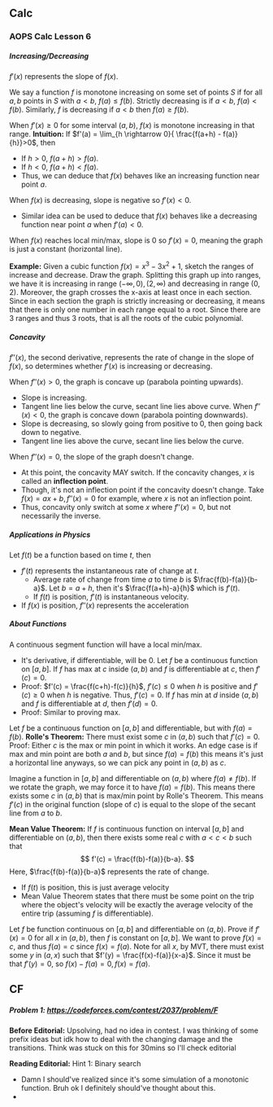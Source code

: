 
## Calc

### AOPS Calc Lesson 6

##### Increasing/Decreasing
$f'(x)$ represents the slope of $f(x)$.

We say a function $f$ is monotone increasing on some set of points $S$ if for all $a,b$ points in $S$ with $a<b$, $f(a) \le f(b)$. Strictly decreasing is if $a<b$, $f(a)<f(b)$.
Similarly, $f$ is decreasing if $a<b$ then $f(a) \ge f(b)$.

When $f'(x) \ge 0$ for some interval $(a,b)$, $f(x)$ is monotone increasing in that range.
**Intuition:**
If $f'(a) = \lim_{h \rightarrow 0}{ \frac{f(a+h) - f(a)}{h}}>0$, then 
- If $h>0$, $f(a+h)>f(a)$.  
- If $h<0$, $f(a+h)<f(a)$. 
- Thus, we can deduce that $f(x)$ behaves like an increasing function near point $a$. 

When $f(x)$ is decreasing, slope is negative so $f'(x) < 0$.
- Similar idea can be used to deduce that $f(x)$ behaves like a decreasing function near point $a$ when $f'(a)<0$.

When $f(x)$ reaches local min/max, slope is $0$ so $f'(x)=0$, meaning the graph is just a constant (horizontal line).

**Example:** Given a cubic function $f(x) = x^3-3x^2+1$, sketch the ranges of increase and decrease.
Draw the graph. Splitting this graph up into ranges, we have it is increasing in range $(-\infty,0), (2,\infty)$ and decreasing in range $(0,2)$. Moreover, the graph crosses the x-axis at least once in each section. Since in each section the graph is strictly increasing or decreasing, it means that there is only one number in each range equal to a root. Since there are 3 ranges and thus 3 roots, that is all the roots of the cubic polynomial.

##### Concavity
$f''(x)$, the second derivative, represents the rate of change in the slope of $f(x)$, so determines whether $f'(x)$ is increasing or decreasing.

When $f''(x) >0$, the graph is concave up (parabola pointing upwards).
- Slope is increasing.
- Tangent line lies below the curve, secant line lies above curve.
When $f''(x) < 0$, the graph is concave down (parabola pointing downwards).
- Slope is decreasing, so slowly going from positive to 0, then going back down to negative.
- Tangent line lies above the curve, secant line lies below the curve.

When $f''(x) = 0$, the slope of the graph doesn't change.
- At this point, the concavity MAY switch. If the concavity changes, $x$ is called an **inflection point**.
- Though, it's not an inflection point if the concavity doesn't change. Take $f(x)=ax+b, f''(x)=0$ for example, where $x$ is not an inflection point. 
- Thus, concavity only switch at some $x$ where $f''(x) = 0$, but not necessarily the inverse.


##### Applications in Physics
Let $f(t)$ be a function based on time $t$, then
- $f'(t)$ represents the instantaneous rate of change at $t$.
	- Average rate of change from time $a$ to time $b$ is $\frac{f(b)-f(a)}{b-a}$. Let $b = a+h$, then it's $\frac{f(a+h)-a}{h}$ which is $f'(t)$.
	- If $f(t)$ is position, $f'(t)$ is instantaneous velocity.
- If $f(x)$ is position, $f''(x)$ represents the acceleration



##### About Functions
A continuous segment function will have a local min/max.
- It's derivative, if differentiable, will be 0.
Let $f$ be a continuous function on $[a,b]$.
If $f$ has max at $c$ inside $(a,b)$ and $f$ is differentiable at $c$, then $f'(c)=0$.
- Proof: $f'(c) = \frac{f(c+h)-f(c)}{h}$, $f'(c) \le 0$ when $h$ is positive and $f'(c) \ge 0$ when $h$ is negative. Thus, $f'(c)=0$.
If $f$ has min at $d$ inside $(a,b)$ and $f$ is differentiable at $d$, then $f'(d)=0$.
- Proof: Similar to proving max.

Let $f$ be a continuous function on $[a,b]$ and differentiable, but with $f(a)=f(b)$.
**Rolle's Theorem:** There must exist some $c$ in $(a,b)$ such that $f'(c)=0$. Proof: Either $c$ is the max or min point in which it works. An edge case is if max and min point are both $a$ and $b$, but since $f(a) = f(b)$ this means it's just a horizontal line anyways, so we can pick any point in $(a,b)$ as $c$.

Imagine a function in $[a,b]$ and differentiable on $(a,b)$ where $f(a) \neq f(b)$. If we rotate the graph, we may force it to have $f(a)=f(b)$. This means there exists some $c$ in $(a,b)$ that is max/min point by Rolle's Theorem. This means $f'(c)$ in the original function (slope of $c$) is equal to the slope of the secant line from $a$ to $b$. 

**Mean Value Theorem:** If $f$ is continuous function on interval $[a,b]$ and differentiable on $(a,b)$, then there exists some real $c$ with $a<c<b$ such that 
$$
f'(c) = \frac{f(b)-f(a)}{b-a}.
$$
Here, $\frac{f(b)-f(a)}{b-a}$ represents the rate of change.
- If $f(t)$ is position, this is just average velocity
- Mean Value Theorem states that there must be some point on the trip where the object's velocity will be exactly the average velocity of the entire trip (assuming $f$ is differentiable).


Let $f$ be function continuous on $[a,b]$ and differentiable on $(a,b)$. Prove if $f'(x)=0$ for all $x$ in $(a,b)$, then $f$ is constant on $[a,b]$.
We want to prove $f(x)=c$, and thus $f(a)=c$ since $f(x)=f(a)$.
Note for all $x$, by MVT, there must exist some $y$ in $(a,x)$ such that $f'(y) = \frac{f(x)-f(a)}{x-a}$. Since it must be that $f'(y)=0$, so $f(x)-f(a)=0,f(x)=f(a)$.









## CF


##### Problem 1: https://codeforces.com/contest/2037/problem/F
**Before Editorial:**
Upsolving, had no idea in contest. I was thinking of some prefix ideas but idk how to deal with the changing damage and the transitions. Think was stuck on this for 30mins so I'll check editorial

**Reading Editorial:**
Hint 1: Binary search
- Damn I should've realized since it's some simulation of a monotonic function. Bruh ok I definitely should've thought about this.
- 

